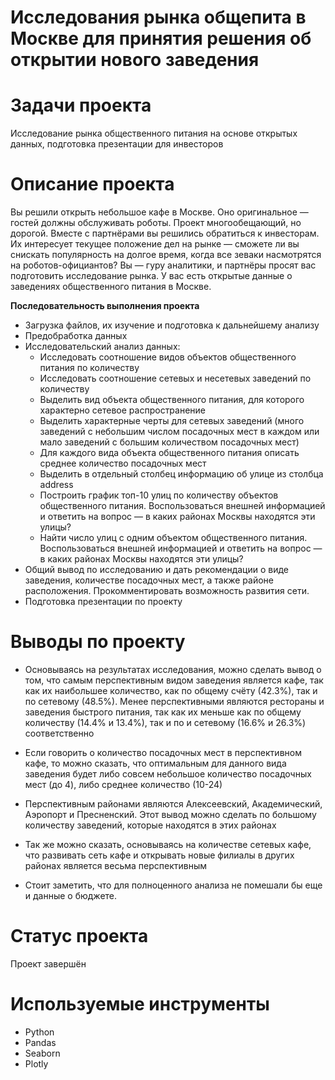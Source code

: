 # Исследования рынка общепита в Москве для принятия решения об открытии нового заведения
# Задачи проекта
Исследование рынка общественного питания на основе открытых данных, подготовка презентации для инвесторов
# Описание проекта
Вы решили открыть небольшое кафе в Москве. Оно оригинальное — гостей должны обслуживать роботы. Проект многообещающий, но дорогой. Вместе с партнёрами вы решились обратиться к инвесторам. Их интересует текущее положение дел на рынке — сможете ли вы снискать популярность на долгое время, когда все зеваки насмотрятся на роботов-официантов? Вы — гуру аналитики, и партнёры просят вас подготовить исследование рынка. У вас есть открытые данные о заведениях общественного питания в Москве.

**Последовательность выполнения проекта**

* Загрузка файлов, их изучение и подготовка к дальнейшему анализу
* Предобработка данных
* Исследовательский анализ данных:
    * Исследовать соотношение видов объектов общественного питания по количеству
    * Исследовать соотношение сетевых и несетевых заведений по количеству
    * Выделить вид объекта общественного питания, для которого характерно сетевое распространение
    * Выделить характерные черты для сетевых заведений (много заведений с небольшим числом посадочных мест в каждом или мало заведений с большим количеством посадочных мест)
    * Для каждого вида объекта общественного питания описать среднее количество посадочных мест
    * Выделить в отдельный столбец информацию об улице из столбца address
    * Построить график топ-10 улиц по количеству объектов общественного питания. Воспользоваться внешней информацией и ответить на вопрос — в каких районах Москвы находятся эти улицы?
    * Найти число улиц с одним объектом общественного питания. Воспользоваться внешней информацией и ответить на вопрос — в каких районах Москвы находятся эти улицы?
* Общий вывод по исследованию и дать рекомендации о виде заведения, количестве посадочных мест, а также районе расположения. Прокомментировать возможность развития сети.
* Подготовка презентации по проекту

# Выводы по проекту
* Основываясь на результатах исследования, можно сделать вывод о том, что самым перспективным видом заведения является кафе, так как их наибольшее количество, как по общему счёту (42.3%), так и по сетевому (48.5%). Менее перспективными являются рестораны и заведения быстрого питания, так как их меньше как по общему количеству (14.4% и 13.4%), так и по и сетевому (16.6% и 26.3%) соответственно

* Если говорить о количество посадочных мест в перспективном кафе, то можно сказать, что оптимальным для данного вида заведения будет либо совсем небольшое количество посадочных мест (до 4), либо среднее количество (10-24)

* Перспективным районами являются Алексеевский, Академический, Аэропорт и Пресненский. Этот вывод можно сделать по большому количеству заведений, которые находятся в этих районах

* Так же можно сказать, основываясь на количестве сетевых кафе, что развивать сеть кафе и открывать новые филиалы в других районах является весьма перспективным

* Стоит заметить, что для полноценного анализа не помешали бы еще и данные о бюджете.

# Статус проекта
Проект завершён

# Используемые инструменты
- Python
- Pandas
- Seaborn
- Plotly
